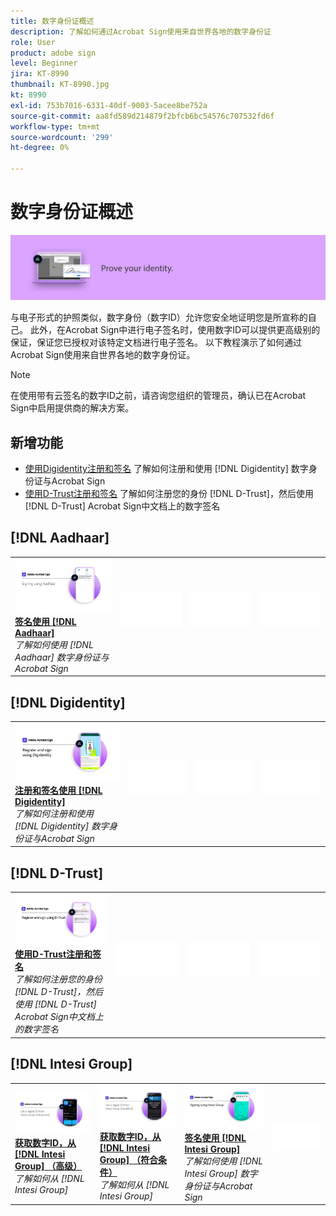 ```yaml
---
title: 数字身份证概述
description: 了解如何通过Acrobat Sign使用来自世界各地的数字身份证
role: User
product: adobe sign
level: Beginner
jira: KT-8990
thumbnail: KT-8990.jpg
kt: 8990
exl-id: 753b7016-6331-40df-9003-5acee8be752a
source-git-commit: aa8fd589d214879f2bfcb6bc54576c707532fd6f
workflow-type: tm+mt
source-wordcount: '299'
ht-degree: 0%

---
```


# 数字身份证概述

![签名数字身份证图像](../assets/Hero-DigitalID.png)

与电子形式的护照类似，数字身份（数字ID）允许您安全地证明您是所宣称的自己。 此外，在Acrobat Sign中进行电子签名时，使用数字ID可以提供更高级别的保证，保证您已授权对该特定文档进行电子签名。 以下教程演示了如何通过Acrobat Sign使用来自世界各地的数字身份证。

>[!NOTE]
>
>在使用带有云签名的数字ID之前，请咨询您组织的管理员，确认已在Acrobat Sign中启用提供商的解决方案。

## 新增功能

* [使用Digidentity注册和签名](digidentity-sign.md)
了解如何注册和使用 [!DNL Digidentity] 数字身份证与Acrobat Sign
* [使用D-Trust注册和签名](d-trust.md)
了解如何注册您的身份 [!DNL D-Trust]，然后使用 [!DNL D-Trust] Acrobat Sign中文档上的数字签名

## [!DNL Aadhaar]

<table style="table-layout:fixed">
<tr>
 <td>
    <a href="aadhaar-sign.md">
      <img alt="签名使用 [!DNL Aadhaar]" src="assets/Aadhaarsign_1280.png" />
    </a>
    <div>
    <a href="aadhaar-sign.md"><strong>签名使用 [!DNL Aadhaar]</strong></a>
    </div>
    <em>了解如何使用 [!DNL Aadhaar] 数字身份证与Acrobat Sign</em>
    <br>
  </td>
  <td>
    <img alt="间隔条" src="../assets/Whitespacer.png" />
    <div>
    <br>
  </td>
  <td>
    <img alt="间隔条" src="../assets/Whitespacer.png" />
    <div>
    <br>
  </td>
  <td>
    <img alt="间隔条" src="../assets/Whitespacer.png" />
    <div>
    <br>
  </td>
</tr>
</table>

## [!DNL Digidentity]

<table style="table-layout:fixed">
<tr>
  <td>
    <a href="digidentity-sign.md">
      <img alt="使用 [!DNL Digidentity] 数字身份证" src="assets/Digidentitysign_1280.png" />
    </a>
    <div>
    <a href="digidentity-sign.md"><strong>注册和签名使用 [!DNL Digidentity]</strong></a>
    </div>
    <em>了解如何注册和使用 [!DNL Digidentity] 数字身份证与Acrobat Sign</em>
    <br>
  </td>
  <td>
    <img alt="间隔条" src="../assets/Whitespacer.png" />
    <div>
    <br>
  </td>
  <td>
    <img alt="间隔条" src="../assets/Whitespacer.png" />
    <div>
    <br>
  </td>
  <td>
    <img alt="间隔条" src="../assets/Whitespacer.png" />
    <div>
    <br>
  </td>
</tr>
</table>

## [!DNL D-Trust]

<table style="table-layout:fixed">
<tr>
  <td>
    <a href="d-trust.md">
      <img alt="使用D-Trust注册和签名" src="assets/Dtrust.png" />
    </a>
    <div>
    <a href="d-trust.md"><strong>使用D-Trust注册和签名</strong></a>
    </div>
    <em>了解如何注册您的身份 [!DNL D-Trust]，然后使用 [!DNL D-Trust] Acrobat Sign中文档上的数字签名</em>
    <br>
  </td>
  <td>
    <img alt="间隔条" src="../assets/Whitespacer.png" />
    <div>
    <br>
  </td>
  <td>
    <img alt="间隔条" src="../assets/Whitespacer.png" />
    <div>
    <br>
  </td>
  <td>
    <img alt="间隔条" src="../assets/Whitespacer.png" />
    <div>
    <br>
  </td>
  </tr>
  </table>

## [!DNL Intesi Group]

<table style="table-layout:fixed">
<tr>
  <td>
    <a href="intesi-advanced.md">
      <img alt="从Intesi Group获取数字ID（高级）" src="assets/IntesiAdvanced_1280.png" />
    </a>
    <div>
    <a href="intesi-advanced.md"><strong>获取数字ID，从 [!DNL Intesi Group] （高级）</strong></a>
    </div>
    <em>了解如何从 [!DNL Intesi Group]</em>
    <br>
  </td>
  <td>
    <a href="intesi-qualified.md">
      <img alt="获取数字ID，从 [!DNL Intesi Group] （符合条件）" src="assets/IntesiQualified_1280.png" />
    </a>
    <div>
    <a href="intesi-qualified.md"><strong>获取数字ID，从 [!DNL Intesi Group] （符合条件）</strong></a>
    </div>
    <em>了解如何从 [!DNL Intesi Group]</em>
    <br>
  </td>
  <td>
    <a href="intesi-sign.md">
      <img alt="使用Intesi Group签名" src="assets/IntesiSign_1280.png" />
    </a>
    <div>
    <a href="intesi-sign.md"><strong>签名使用 [!DNL Intesi Group]</strong></a>
    </div>
    <em>了解如何使用 [!DNL Intesi Group] 数字身份证与Acrobat Sign</em>
    <br>
  </td>
  <td>
    <img alt="间隔条" src="../assets/Whitespacer.png" />
    <div>
    <br>
  </td>
</tr>
</table>
